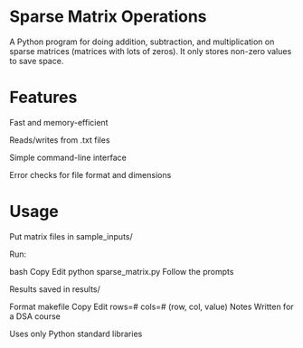 # Sparse Matrix Operations
A Python program for doing addition, subtraction, and multiplication on sparse matrices (matrices with lots of zeros). It only stores non-zero values to save space.

# Features
Fast and memory-efficient

Reads/writes from .txt files

Simple command-line interface

Error checks for file format and dimensions

# Usage
Put matrix files in sample_inputs/

Run:

bash
Copy
Edit
python sparse_matrix.py
Follow the prompts

Results saved in results/

Format
makefile
Copy
Edit
rows=#
cols=#
(row, col, value)
Notes
Written for a DSA course

Uses only Python standard libraries